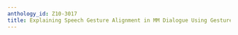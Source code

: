 ```yaml
---
anthology_id: Z10-3017
title: Explaining Speech Gesture Alignment in MM Dialogue Using Gesture Typology
---
```

